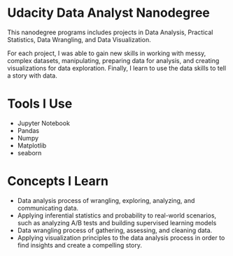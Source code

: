 # Udacity Data Analyst Nanodegree

This nanodegree programs includes projects in Data Analysis, Practical Statistics, Data Wrangling, and Data Visualization. 

For each project, I was able to gain new skills in working with messy, complex datasets, manipulating, preparing data for analysis, and creating visualizations 
for data exploration. Finally, I learn to use the data skills to tell a story with data.

# Tools I Use
- Jupyter Notebook
- Pandas
- Numpy
- Matplotlib
- seaborn

# Concepts I Learn

- Data analysis process of wrangling, exploring, analyzing, and communicating data.
- Applying inferential statistics and probability to real-world scenarios, such as analyzing A/B tests and building supervised learning models
- Data wrangling process of gathering, assessing, and cleaning data.
- Applying visualization principles to the data analysis process in order to find insights and create a compelling story.
